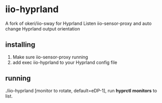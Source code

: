 # iio-hyprland
A fork of okeri/iio-sway for Hyprland
Listen iio-sensor-proxy and auto change Hyprland output orientation

## installing 
1. Make sure iio-sensor-proxy running
2. add exec iio-hyprland to your Hyprland config file

## running
./iio-hyprland [monitor to rotate, default=eDP-1], run **hyprctl monitors** to list.

